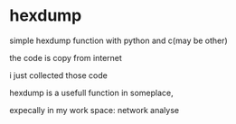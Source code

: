 # hexdump

simple hexdump function with python and c(may be other)

the code is copy from internet

i just collected those code



hexdump is a usefull function in someplace, 

expecally in my work space: network analyse

